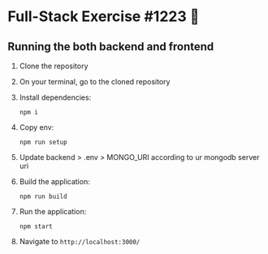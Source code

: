 
  # Full-Stack Exercise #1223 📝  
  
## Running the both backend and frontend
1. Clone the repository
2. On your terminal, go to the cloned repository
3. Install dependencies:

    ```
    npm i
    
    ```

4. Copy env:

    ```
    npm run setup

    ```
5.  Update backend > .env > MONGO_URI according to ur mongodb server uri

6. Build the application:

    ```
    npm run build

    ```
7. Run the application:

    ```
    npm start

    ```

8. Navigate to `http://localhost:3000/`